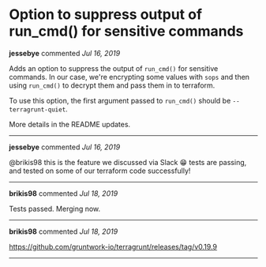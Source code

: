 # Option to suppress output of run_cmd() for sensitive commands

**jessebye** commented *Jul 16, 2019*

Adds an option to suppress the output of `run_cmd()` for sensitive commands. In our case, we're encrypting some values with `sops` and then using `run_cmd()` to decrypt them and pass them in to terraform.

To use this option, the first argument passed to `run_cmd()` should be `--terragrunt-quiet`.

More details in the README updates.
<br />
***


**jessebye** commented *Jul 16, 2019*

@brikis98 this is the feature we discussed via Slack 😁 tests are passing, and tested on some of our terraform code successfully!
***

**brikis98** commented *Jul 18, 2019*

Tests passed. Merging now.
***

**brikis98** commented *Jul 18, 2019*

https://github.com/gruntwork-io/terragrunt/releases/tag/v0.19.9
***


